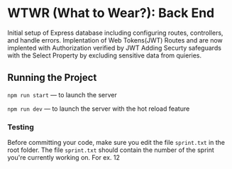 # WTWR (What to Wear?): Back End

Initial setup of Express database including configuring routes, controllers, and handle errors.
Implentation of Web Tokens(JWT)
Routes and are now implented with Authorization verified by JWT
Adding Securty safeguards with the Select Property by excluding sensitive data from quieries.

## Running the Project

`npm run start` — to launch the server

`npm run dev` — to launch the server with the hot reload feature

### Testing

Before committing your code, make sure you edit the file `sprint.txt` in the root folder. The file `sprint.txt` should contain the number of the sprint you're currently working on. For ex. 12
